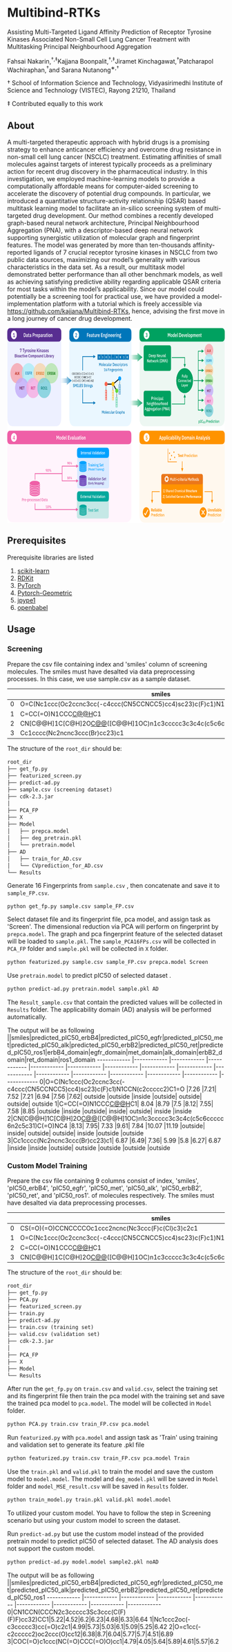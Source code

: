 # Multibind-RTKs
Assisting Multi-Targeted Ligand Affinity Prediction of Receptor Tyrosine Kinases Associated Non-Small Cell Lung Cancer Treatment with Multitasking Principal Neighbourhood Aggregation

Fahsai Nakarin,<sup>†,‡</sup>Kajjana Boonpalit,<sup>†,‡</sup>Jiramet Kinchagawat,<sup>†</sup>Patcharapol Wachiraphan,<sup>†</sup>and Sarana Nutanong<sup>∗,†</sup>

† School of Information Science and Technology, Vidyasirimedhi Institute of Science and Technology (VISTEC), Rayong 21210, Thailand

‡ Contributed equally to this work

## About
A multi-targeted therapeutic approach with hybrid drugs is a promising strategy to enhance anticancer efficiency and overcome drug resistance in non-small cell lung cancer (NSCLC) treatment. Estimating affinities of small molecules against targets of interest typically proceeds as a preliminary action for recent drug discovery in the pharmaceutical industry. In this investigation, we employed machine-learning models to provide a computationally affordable means for computer-aided screening to accelerate the discovery of potential drug compounds. In particular, we introduced a quantitative structure-activity relationship (QSAR) based multitask learning model to facilitate an in-silico screening system of multi-targeted drug development. Our method combines a recently developed graph-based neural network architecture, Principal Neighbourhood Aggregation (PNA), with a descriptor-based deep neural network supporting synergistic utilization of molecular graph and fingerprint features. The model was generated by more than ten-thousands affinity-reported ligands of 7 crucial receptor tyrosine kinases in NSCLC from two public data sources, maximizing our model’s generality with various characteristics in the data set. As a result, our multitask model demonstrated better performance than all other benchmark models, as well as achieving satisfying predictive ability regarding applicable QSAR criteria for most tasks within the model’s applicability. Since our model could potentially be a screening tool for practical use, we have provided a model-implementation platform with a tutorial which is freely accessible via https://github.com/kajjana/Multibind-RTKs, hence, advising the first move in a long journey of cancer drug development.

<img src="7TK-overview.png" align="center" width="750" height="450">

## Prerequisites

Prerequisite libraries are listed 
1) [scikit-learn](http://scikit-learn.org/stable/)
2) [RDKit](https://www.rdkit.org/docs/Install.html)
3) [PyTorch](http://pytorch.org)
4) [Pytorch-Geometric](https://pytorch-geometric.readthedocs.io/en/latest/notes/installation.html)
5) [jpype1](https://jpype.readthedocs.io/en/devel/install.html)
6) [openbabel](https://openbabel.org/docs/dev/Installation/install.html#install-binaries)

## Usage
### Screening 
Prepare the csv file containing index and 'smiles' column of screening molecules. The smiles must have desalted via data preprocessing processes. In this case, we use sample.csv as a sample dataset.


| | smiles
------------ | -------------
0 | O=C(Nc1ccc(Oc2ccnc3cc(-c4ccc(CN5CCNCC5)cc4)sc23)c(F)c1)N1CCN(c2ccccc2)C1=O
1 | C=CC(=O)N1CCC[C@@H](Oc2nc(Nc3ccc(N4CCC(N5CCN(C)CC5)CC4)c(C)c3)c(C(N)=O)nc2CC)C1
2 | CN[C@@H]1C[C@H]2O[C@@](C)([C@@H]1OC)n1c3ccccc3c3c4c(c5c6ccccc6n2c5c31)C(=O)NC4
3 | Cc1cccc(Nc2ncnc3ccc(Br)cc23)c1

The structure of the `root_dir` should be:
```
root_dir
├── get_fp.py
├── featurized_screen.py
├── predict-ad.py
├── sample.csv (screening dataset)
├── cdk-2.3.jar
│ 
├── PCA_FP
├── X
├── Model
│   ├── prepca.model 
│   ├── deg_pretrain.pkl  
│   └── pretrain.model
├── AD
│   ├── train_for_AD.csv 
│   └── CVprediction_for_AD.csv
└── Results
```
Generate 16 Fingerprints from ```sample.csv``` , then concatenate and save it to ```sample_FP.csv```. 

```bash
python get_fp.py sample.csv sample_FP.csv
```

Select dataset file and its fingerprint file, pca model, and assign task as 'Screen'. The dimensional reduction via PCA will perform on fingerprint by ```prepca.model```.
The graph and pca fingerprint feature of the selected dataset will be loaded to ```sample.pkl```.
The ```sample_PCA16FPs.csv``` will be collected in ```PCA_FP``` folder and ```sample.pkl``` will be collected in ```X``` folder.

```bash
python featurized.py sample.csv sample_FP.csv prepca.model Screen
```
Use ```pretrain.model``` to predict pIC50 of selected dataset .

```bash
python predict-ad.py pretrain.model sample.pkl AD
```
The ```Result_sample.csv``` that contain the predicted values will be collected in ```Results``` folder. The applicability domain (AD) analysis will be performed automatically.

The output will be as following
||smiles|predicted_pIC50_erbB4|predicted_pIC50_egfr|predicted_pIC50_met|predicted_pIC50_alk|predicted_pIC50_erbB2|predicted_pIC50_ret|predicted_pIC50_ros1|erbB4_domain|egfr_domain|met_domain|alk_domain|erbB2_domain|ret_domain|ros1_domain
------------ |------------ |------------ |------------ |------------ |------------ |------------ |------------ |------------ |------------ |------------ |------------ |------------ |------------ |------------ |------------
0|O=C(Nc1ccc(Oc2ccnc3cc(-c4ccc(CN5CCNCC5)cc4)sc23)c(F)c1)N1CCN(c2ccccc2)C1=O	|7.26	|7.21|	7.52	|7.21	|6.94	|7.56	|7.62|	outside	|outside	|inside	|outside|	outside|	outside|	outside
1|C=CC(=O)N1CCC[C@@H](Oc2nc(Nc3ccc(N4CCC(N5CCN(C)CC5)CC4)c(C)c3)c(C(N)=O)nc2CC)C1|	8.04	|8.79	|7.5	|8.12|	7.55|	7.58	|8.85	|outside	|inside	|outside|	inside|	outside|	inside	|inside
2|CN[C@@H]1C[C@H]2O[C@@](C)([C@@H]1OC)n1c3ccccc3c3c4c(c5c6ccccc6n2c5c31)C(=O)NC4	|8.13|	7.95|	7.33	|9.61|	7.84	|10.07	|11.19	|outside|	inside|	outside|	outside|	inside	|outside	|outside
3|Cc1cccc(Nc2ncnc3ccc(Br)cc23)c1|	6.87	|6.49|	7.36|	5.99	|5.8	|6.27|	6.87	|inside	|inside	|outside|	outside	|outside	|outside	|outside

### Custom Model Training 
Prepare the csv file containing 9 columns consist of index, 'smiles', 'pIC50_erbB4',	'pIC50_egfr',	'pIC50_met',	'pIC50_alk',	'pIC50_erbB2',	'pIC50_ret', and	'pIC50_ros1'.
of molecules respectively. The smiles must have desalted via data preprocessing processes.

| | smiles | pIC50_erbB4|pIC50_egfr|pIC50_met|pIC50_alk|pIC50_erbB2|pIC50_ret|pIC50_ros1
------------ | ------------- | -------------| -------------| -------------| -------------| -------------| -------------| -------------
0 |CS(=O)(=O)CCNCCCCOc1ccc2ncnc(Nc3ccc(F)c(Cl)c3)c2c1|		|7.7|			| |6.68| | 	
1	|O=C(Nc1ccc(Oc2ccnc3cc(-c4ccc(CN5CCNCC5)cc4)sc23)c(F)c1)N1CCN(c2ccccc2)C1=O|			7.66		|		| | | | | 
2	|C=CC(=O)N1CCC[C@@H](Oc2nc(Nc3ccc(N4CCC(N5CCN(C)CC5)CC4)c(C)c3)c(C(N)=O)nc2CC)C1|		|8.92		|			| | | |
3	|CN[C@@H]1C[C@H]2O[C@@](C)([C@@H]1OC)n1c3ccccc3c3c4c(c5c6ccccc6n2c5c31)C(=O)NC4	|	7.55	|			|	|	8.77|		7.47|		9.34|		10.15


The structure of the `root_dir` should be:
```
root_dir
├── get_fp.py
├── PCA.py
├── featurized_screen.py
├── train.py
├── predict-ad.py
├── train.csv (training set)
├── valid.csv (validation set)
├── cdk-2.3.jar
│ 
├── PCA_FP
├── X
├── Model
└── Results
```

After run the ```get_fp.py``` on ```train.csv``` and ```valid.csv```, select the training set and its fingerprint file then train the pca model with the training set and save the trained pca model to ```pca.model```. The model will be collected in ```Model``` folder.

```bash
python PCA.py train.csv train_FP.csv pca.model
```

Run ```featurized.py``` with ```pca.model``` and assign task as 'Train' using training and validation set to generate its feature .pkl file 

```bash
python featurized.py train.csv train_FP.csv pca.model Train
```

Use the ```train.pkl``` and ```valid.pkl``` to train the model and save the custom model to ```model.model```. The model and ```deg_model.pkl``` will be saved in ```Model``` folder and ```model_MSE_result.csv``` will be saved in ```Results``` folder. 

```bash
python train_model.py train.pkl valid.pkl model.model
```

To utilized your custom model. You have to follow the step in Screening scenario but using your custom model to screen the dataset. 

Run ```predict-ad.py``` but use the custom model instead of the provided pretrain model to predict pIC50 of selected dataset. The AD analysis does not support the custom model.

```bash
python predict-ad.py model.model sample2.pkl noAD
```
The output will be as following
||smiles|predicted_pIC50_erbB4|predicted_pIC50_egfr|predicted_pIC50_met|predicted_pIC50_alk|predicted_pIC50_erbB2|predicted_pIC50_ret|predicted_pIC50_ros1
------------ |------------ |------------ |------------ |------------ |------------ |------------ |------------ |------------ 
0|CN1CCN(CCCN2c3ccccc3Sc3ccc(C(F)(F)F)cc32)CC1|5.22|4.52|6.2|6.23|4.68|6.33|6.64
1|Nc1ccc2oc(-c3ccccc3)cc(=O)c2c1|4.99|5.73|5.03|6.1|5.09|5.25|6.42
2|O=c1cc(-c2ccccc2)oc2ccc(O)cc12|6.38|8.7|6.04|5.77|5.7|4.51|6.89
3|COC(=O)c1ccc(NC(=O)CCC(=O)O)cc1|4.79|4.05|5.64|5.89|4.61|5.57|6.2
